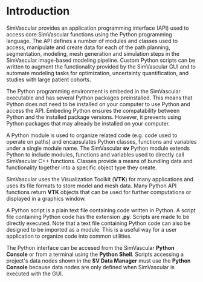 # Introduction #
SimVascular provides an application programming interface (API) used to access core SimVascular functions using the
Python programming language. The API defines a number of modules and classes used to access, manipulate and create
data for each of the path planning, segmentation, modeling, mesh generation and simulation steps in the SimVascular 
image-based modeling pipeline. Custom Python scripts can be written to augment the functionality provided by the
SimVascular GUI and to automate modeling tasks for optimization, uncertainty quantification, and studies with large 
patient cohorts.

The Python programming environment is embeded in the SimVascular executable and has several Python packages preinstalled. 
This means that Python does not need to be installed on your computer to use Python and access the API. Embeding Python
ensures the compatability between Python and the installed package versions. However, it prevents using Python packages 
that may already be installed on your computer. 

A Python module is used to organize related code (e.g. code used to operate on paths) and encapsulates Python classes, 
functions and variables under a single module name. The SimVascular **sv** Python module extends Python to include modules, 
functions and variables used to directly call SimVascular C++ functions. Classes provide a means of bundling data and 
functionality together into a specific object type they create. 

SimVascular uses the Visualization Toolkit (**VTK**) for many applications and uses its file formats to store model and 
mesh data. Many Python API functions return **VTK** objects that can be used for further computations or displayed in
a graphics window.

A Python script is a plain text file containing code written in Python. A script file containing Python code has the 
extension **.py**. Scripts are made to be directly executed. Note that a text file containing Python code can also be 
designed to be imported as a module. This is a useful way for a user application to organize code into common utilities.

The Python interface can be accesed from the SimVascular **Python Console** or from a terminal using the **Python Shell**. 
Scripts accessing a project's data nodes shown in the **SV Data Manager** must use the **Python Console** because data
nodes are only defined when SimVascular is executed with the GUI.


